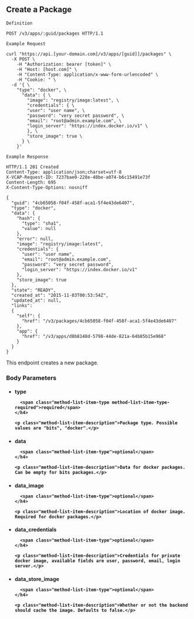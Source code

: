 ## Create a Package

```
Definition
```

```http
POST /v3/apps/:guid/packages HTTP/1.1
```

```
Example Request
```

```shell
curl "https://api.[your-domain.com]/v3/apps/[guid]]/packages" \
  -X POST \
 	-H "Authorization: bearer [token]" \
 	-H "Host: [host.com]" \
 	-H "Content-Type: application/x-www-form-urlencoded" \
 	-H "Cookie: " \
  -d '{ \
    "type": "docker", \
      "data": { \
        "image": "registry/image:latest", \
        "credentials": { \
        "user": "user name", \
        "password": "very secret password", \
        "email": "root@admin.example.com", \
        "login_server": "https://index.docker.io/v1" \
        }, \
        "store_image": true \
      } \
    }'
```

```
Example Response
```

```http
HTTP/1.1 201 Created
Content-Type: application/json;charset=utf-8
X-VCAP-Request-ID: 7237bae0-228e-48be-a074-b6c15491e73f
Content-Length: 695
X-Content-Type-Options: nosniff

{
  "guid": "4cb65058-f04f-458f-aca1-5f4e43de6407",
  "type": "docker",
  "data": {
    "hash": {
      "type": "sha1",
      "value": null
    },
    "error": null,
    "image": "registry/image:latest",
    "credentials": {
      "user": "user name",
      "email": "root@admin.example.com",
      "password": "very secret password",
      "login_server": "https://index.docker.io/v1"
    },
    "store_image": true
  },
  "state": "READY",
  "created_at": "2015-11-03T00:53:54Z",
  "updated_at": null,
  "links":
  {
    "self": {
      "href": "/v3/packages/4cb65058-f04f-458f-aca1-5f4e43de6407"
    },
    "app": {
      "href": "/v3/apps/d8b8148d-5798-44de-821a-64b85b15e968"
    }
  }
}
```

This endpoint creates a new package.

### Body Parameters

<ul class="method-list-group">
  <li class="method-list-item">
    <h4 class="method-list-item-label">
      type

      <span class="method-list-item-type method-list-item-type-required">required</span>
    </h4>

    <p class="method-list-item-description">Package type. Possible values are "bits", "docker".</p>
  </li>
  <li class="method-list-item">
    <h4 class="method-list-item-label">
      data

      <span class="method-list-item-type">optional</span>
    </h4>

    <p class="method-list-item-description">Data for docker packages. Can be empty for bits packages.</p>
  </li>
  <li class="method-list-item">
    <h4 class="method-list-item-label">
      data_image

      <span class="method-list-item-type">optional</span>
    </h4>

    <p class="method-list-item-description">Location of docker image. Required for docker packages.</p>
  </li>
  <li class="method-list-item">
    <h4 class="method-list-item-label">
      data_credentials

      <span class="method-list-item-type">optional</span>
    </h4>

    <p class="method-list-item-description">Credentials for private docker image, available fields are user, password, email, login server.</p>
  </li>
  <li class="method-list-item">
    <h4 class="method-list-item-label">
      data_store_image

      <span class="method-list-item-type">optional</span>
    </h4>

    <p class="method-list-item-description">Whether or not the backend should cache the image. Defaults to false.</p>
  </li>
</ul>
